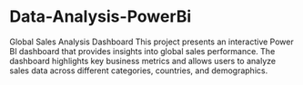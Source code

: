 # Data-Analysis-PowerBi
Global Sales Analysis Dashboard  This project presents an interactive Power BI dashboard that provides insights into global sales performance. The dashboard highlights key business metrics and allows users to analyze sales data across different categories, countries, and demographics.
